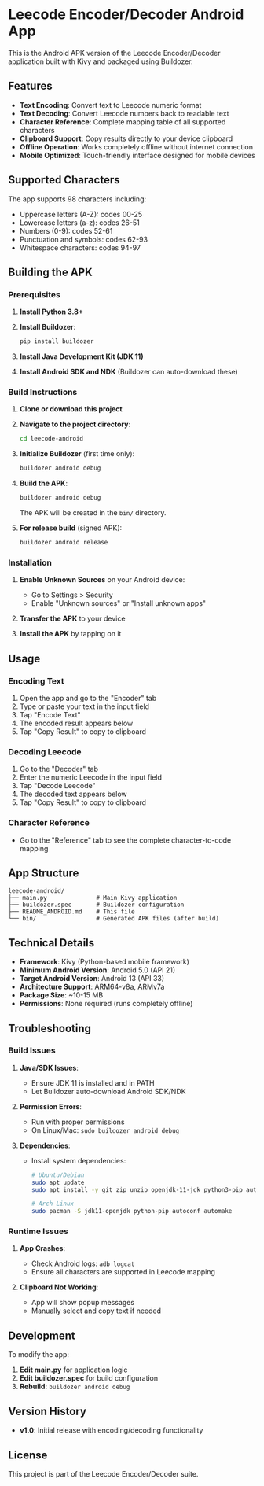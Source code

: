 # Leecode Encoder/Decoder Android App

This is the Android APK version of the Leecode Encoder/Decoder application built with Kivy and packaged using Buildozer.

## Features

- **Text Encoding**: Convert text to Leecode numeric format
- **Text Decoding**: Convert Leecode numbers back to readable text
- **Character Reference**: Complete mapping table of all supported characters
- **Clipboard Support**: Copy results directly to your device clipboard
- **Offline Operation**: Works completely offline without internet connection
- **Mobile Optimized**: Touch-friendly interface designed for mobile devices

## Supported Characters

The app supports 98 characters including:
- Uppercase letters (A-Z): codes 00-25
- Lowercase letters (a-z): codes 26-51
- Numbers (0-9): codes 52-61
- Punctuation and symbols: codes 62-93
- Whitespace characters: codes 94-97

## Building the APK

### Prerequisites

1. **Install Python 3.8+**
2. **Install Buildozer**:
   ```bash
   pip install buildozer
   ```

3. **Install Java Development Kit (JDK 11)**
4. **Install Android SDK and NDK** (Buildozer can auto-download these)

### Build Instructions

1. **Clone or download this project**

2. **Navigate to the project directory**:
   ```bash
   cd leecode-android
   ```

3. **Initialize Buildozer** (first time only):
   ```bash
   buildozer android debug
   ```

4. **Build the APK**:
   ```bash
   buildozer android debug
   ```

   The APK will be created in the `bin/` directory.

5. **For release build** (signed APK):
   ```bash
   buildozer android release
   ```

### Installation

1. **Enable Unknown Sources** on your Android device:
   - Go to Settings > Security
   - Enable "Unknown sources" or "Install unknown apps"

2. **Transfer the APK** to your device

3. **Install the APK** by tapping on it

## Usage

### Encoding Text
1. Open the app and go to the "Encoder" tab
2. Type or paste your text in the input field
3. Tap "Encode Text"
4. The encoded result appears below
5. Tap "Copy Result" to copy to clipboard

### Decoding Leecode
1. Go to the "Decoder" tab
2. Enter the numeric Leecode in the input field
3. Tap "Decode Leecode"
4. The decoded text appears below
5. Tap "Copy Result" to copy to clipboard

### Character Reference
- Go to the "Reference" tab to see the complete character-to-code mapping

## App Structure

```
leecode-android/
├── main.py              # Main Kivy application
├── buildozer.spec       # Buildozer configuration
├── README_ANDROID.md    # This file
└── bin/                 # Generated APK files (after build)
```

## Technical Details

- **Framework**: Kivy (Python-based mobile framework)
- **Minimum Android Version**: Android 5.0 (API 21)
- **Target Android Version**: Android 13 (API 33)
- **Architecture Support**: ARM64-v8a, ARMv7a
- **Package Size**: ~10-15 MB
- **Permissions**: None required (runs completely offline)

## Troubleshooting

### Build Issues

1. **Java/SDK Issues**:
   - Ensure JDK 11 is installed and in PATH
   - Let Buildozer auto-download Android SDK/NDK

2. **Permission Errors**:
   - Run with proper permissions
   - On Linux/Mac: `sudo buildozer android debug`

3. **Dependencies**:
   - Install system dependencies:
     ```bash
     # Ubuntu/Debian
     sudo apt update
     sudo apt install -y git zip unzip openjdk-11-jdk python3-pip autoconf libtool pkg-config zlib1g-dev libncurses5-dev libncursesw5-dev libtinfo5 cmake libffi-dev libssl-dev
     
     # Arch Linux
     sudo pacman -S jdk11-openjdk python-pip autoconf automake
     ```

### Runtime Issues

1. **App Crashes**:
   - Check Android logs: `adb logcat`
   - Ensure all characters are supported in Leecode mapping

2. **Clipboard Not Working**:
   - App will show popup messages
   - Manually select and copy text if needed

## Development

To modify the app:

1. **Edit main.py** for application logic
2. **Edit buildozer.spec** for build configuration
3. **Rebuild**: `buildozer android debug`

## Version History

- **v1.0**: Initial release with encoding/decoding functionality

## License

This project is part of the Leecode Encoder/Decoder suite.
